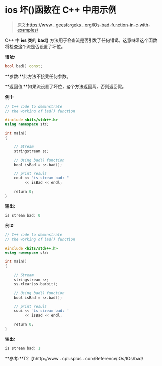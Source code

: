 # ios 坏()函数在 C++ 中用示例

> 原文:[https://www . geesforgeks . org/IOs-bad-function-in-c-with-examples/](https://www.geeksforgeeks.org/ios-bad-function-in-c-with-examples/)

C++ 中 **ios 类**的 **bad()** 方法用于检查流是否引发了任何错误。这意味着这个函数将检查这个流是否设置了坏位。

**语法:**

```cpp
bool bad() const;

```

**参数:**此方法不接受任何参数。

**返回值:**如果流设置了坏位，这个方法返回真，否则返回假。

**例 1:**

```cpp
// C++ code to demonstrate
// the working of bad() function

#include <bits/stdc++.h>
using namespace std;

int main()
{

    // Stream
    stringstream ss;

    // Using bad() function
    bool isBad = ss.bad();

    // print result
    cout << "is stream bad: "
         << isBad << endl;

    return 0;
}
```

**输出:**

```cpp
is stream bad: 0

```

**例 2:**

```cpp
// C++ code to demonstrate
// the working of bad() function

#include <bits/stdc++.h>
using namespace std;

int main()
{

    // Stream
    stringstream ss;
    ss.clear(ss.badbit);

    // Using bad() function
    bool isBad = ss.bad();

    // print result
    cout << "is stream bad: "
         << isBad << endl;

    return 0;
}
```

**输出:**

```cpp
is stream bad: 1

```

**参考:**T2【hhttp://www . cplusplus . com/Reference/IOs/IOs/bad/